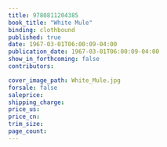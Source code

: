 ```yaml
---
title: 9780811204385
book_title: "White Mule"
binding: clothbound
published: true
date: 1967-03-01T06:00:09-04:00
publication_date: 1967-03-01T06:00:09-04:00
show_in_forthcoming: false
contributors:

cover_image_path: White_Mule.jpg
forsale: false
saleprice:
shipping_charge:
price_us:
price_cn:
trim_size:
page_count:
---
```


